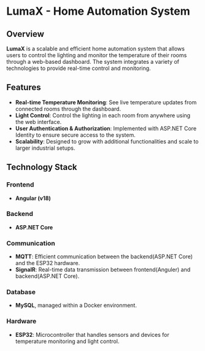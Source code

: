 # LumaX - Home Automation System

## Overview

**LumaX** is a scalable and efficient home automation system that allows users to control the lighting and monitor the temperature of their rooms through a web-based dashboard. The system integrates a variety of technologies to provide real-time control and monitoring.

## Features

- **Real-time Temperature Monitoring**: See live temperature updates from connected rooms through the dashboard.
- **Light Control**: Control the lighting in each room from anywhere using the web interface.
- **User Authentication & Authorization**: Implemented with ASP.NET Core Identity to ensure secure access to the system.
- **Scalability**: Designed to grow with additional functionalities and scale to larger industrial setups.

## Technology Stack

### Frontend
- **Angular (v18)**
  
### Backend
- **ASP.NET Core**
  
### Communication
  - **MQTT**: Efficient communication between the backend(ASP.NET Core) and the ESP32 hardware.
  - **SignalR**: Real-time data transmission between frontend(Anguler) and backend(ASP.NET Core).
  
### Database
- **MySQL**, managed within a Docker environment.

### Hardware
- **ESP32**: Microcontroller that handles sensors and devices for temperature monitoring and light control.

